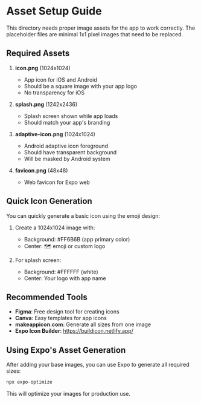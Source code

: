 # Asset Setup Guide

This directory needs proper image assets for the app to work correctly. The placeholder files are minimal 1x1 pixel images that need to be replaced.

## Required Assets

1. **icon.png** (1024x1024)
   - App icon for iOS and Android
   - Should be a square image with your app logo
   - No transparency for iOS

2. **splash.png** (1242x2436)
   - Splash screen shown while app loads
   - Should match your app's branding

3. **adaptive-icon.png** (1024x1024)
   - Android adaptive icon foreground
   - Should have transparent background
   - Will be masked by Android system

4. **favicon.png** (48x48)
   - Web favicon for Expo web

## Quick Icon Generation

You can quickly generate a basic icon using the emoji design:

1. Create a 1024x1024 image with:
   - Background: #FF6B6B (app primary color)
   - Center: 🗺️ emoji or custom logo
   
2. For splash screen:
   - Background: #FFFFFF (white)
   - Center: Your logo with app name

## Recommended Tools

- **Figma**: Free design tool for creating icons
- **Canva**: Easy templates for app icons
- **makeappicon.com**: Generate all sizes from one image
- **Expo Icon Builder**: https://buildicon.netlify.app/

## Using Expo's Asset Generation

After adding your base images, you can use Expo to generate all required sizes:

```bash
npx expo-optimize
```

This will optimize your images for production use.